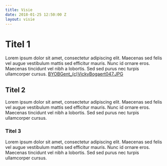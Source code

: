 ```yaml
---
title: Visie
date: 2018-01-25 12:50:00 Z
layout: visie
---
```


# Titel 1
Lorem ipsum dolor sit amet, consectetur adipiscing elit. Maecenas sed felis vel augue vestibulum mattis sed efficitur mauris. Nunc id ornare eros. Maecenas tincidunt vel nibh a lobortis. Sed sed purus nec turpis ullamcorper cursus.
[BYOBGent_(c)VickyBogaert047.JPG](/uploads/BYOBGent_(c)VickyBogaert047.JPG)
## Titel 2
Lorem ipsum dolor sit amet, consectetur adipiscing elit. Maecenas sed felis vel augue vestibulum mattis sed efficitur mauris. Nunc id ornare eros. Maecenas tincidunt vel nibh a lobortis. Sed sed purus nec turpis ullamcorper cursus.

### Titel 3
Lorem ipsum dolor sit amet, consectetur adipiscing elit. Maecenas sed felis vel augue vestibulum mattis sed efficitur mauris. Nunc id ornare eros. Maecenas tincidunt vel nibh a lobortis. Sed sed purus nec turpis ullamcorper cursus.
